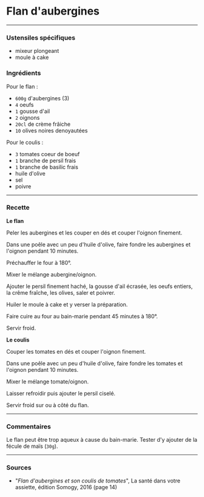 # Flan d'aubergines

---

### Ustensiles spécifiques

* mixeur plongeant
* moule à cake

### Ingrédients

Pour le flan :
* `600g` d'aubergines (3)
* `4` oeufs
* `1` gousse d'ail
* `2` oignons
* `20cl` de crème frâiche
* `10` olives noires denoyautées

Pour le coulis :
* `3` tomates coeur de boeuf
* `1` branche de persil frais
* `1` branche de basilic frais
* huile d'olive
* sel
* poivre

---

### Recette

**Le flan**

Peler les aubergines et les couper en dés et couper l'oignon finement.

Dans une poêle avec un peu d'huile d'olive, faire fondre les aubergines et l'oignon pendant 10 minutes.

Préchauffer le four à 180°.

Mixer le mélange aubergine/oignon.

Ajouter le persil finement haché, la gousse d'ail écrasée, les oeufs entiers, la crême fraîche, les olives, saler et poivrer.

Huiler le moule à cake et y verser la préparation.

Faire cuire au four au bain-marie pendant 45 minutes à 180°.

Servir froid.

**Le coulis**

Couper les tomates en dés et couper l'oignon finement.


Dans une poêle avec un peu d'huile d'olive, faire fondre les tomates et l'oignon pendant 10 minutes.

Mixer le mélange tomate/oignon.

Laisser refroidir puis ajouter le persil ciselé.

Servir froid sur ou à côté du flan.

---

### Commentaires

Le flan peut être trop aqueux à cause du bain-marie. Tester d'y ajouter de la fécule de maïs (`30g`).

---

### Sources

* "*Flan d'aubergines et son coulis de tomates*", La santé dans votre assiette, édition Somogy, 2016 (page 14)
